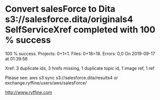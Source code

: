 # Convert salesForce to Dita s3://salesforce.dita/originals4 SelfServiceXref completed with 100 % success

100 % success. Projects: 0+1=1.  Files: 0+18=18. Errors: 0,0  On 2019-09-17 at 01:39:56

Xref: 3 duplicate ids, 3 hrefs missing, 1 duplicate topic id, 1 image ref, 1 ref

Please see: aws s3 sync s3://salesforce.dita/results4 or exchange.ryffine/users/aws/salesForce/

http://www.ryffine.com
